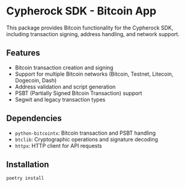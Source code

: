 # Cypherock SDK - Bitcoin App

This package provides Bitcoin functionality for the Cypherock SDK, including transaction signing, address handling, and network support.

## Features

- Bitcoin transaction creation and signing
- Support for multiple Bitcoin networks (Bitcoin, Testnet, Litecoin, Dogecoin, Dash)
- Address validation and script generation
- PSBT (Partially Signed Bitcoin Transaction) support
- Segwit and legacy transaction types

## Dependencies

- `python-bitcointx`: Bitcoin transaction and PSBT handling
- `btclib`: Cryptographic operations and signature decoding
- `httpx`: HTTP client for API requests

## Installation

```bash
poetry install
```



